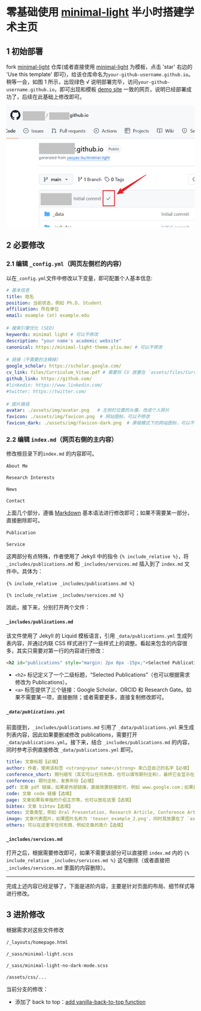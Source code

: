 # 零基础使用 [minimal-light](https://github.com/yaoyao-liu/minimal-light) 半小时搭建学术主页

## 1 初始部署

fork [minimal-light](https://github.com/yaoyao-liu/minimal-light) 仓库(或者直接使用 [minimal-light](https://github.com/yaoyao-liu/minimal-light) 为模板，点击 'star' 右边的 'Use this template' 即可)，给该仓库命名为`your-github-username.github.io`。稍等一会，如图 1 所示，出现绿色 √ 说明部署完毕，访问`your-github-username.github.io`，即可出现和模板 [demo site](https://minimal-light-theme.yliu.me/) 一致的网页，说明已经部署成功了，后续在此基础上修改即可。

![image-20240916201319886](./assets/readme/image-20240916201319886.png)

## 2 必要修改

### 2.1 编辑 `_config.yml`（网页左侧栏的内容）

以在`_config.yml`文件中修改以下变量，即可配置个人基本信息:

  ```yaml
# 基本信息
title: 姓名
position: 当前状态，例如 Ph.D. Student
affiliation: 所在单位
email: example (at) example.edu

# 搜索引擎优化 (SEO)
keywords: minimal light # 可以不修改
description: "your name's academic website" 
canonical: https://minimal-light-theme.yliu.me/ # 可以不修改

# 链接（不需要的注释掉）
google_scholar: https://scholar.google.com/
cv_link: files/Curriculum_Vitae.pdf # 需要将 CV 放置在 `assets/files/Curriculum_Vitae.pdf`
github_link: https://github.com/
#linkedin: https://www.linkedin.com/
#twitter: https://twitter.com/

# 图片路径
avatar: ./assets/img/avatar.png   # 左侧栏位置的头像，改成个人照片
favicon: ./assets/img/favicon.png  # 网站图标，可以不修改
favicon_dark: ./assets/img/favicon-dark.png  # 黑暗模式下的网站图标，可以不修改
  ```

### 2.2 编辑 `index.md`（网页右侧的主内容）

修改根目录下的`index.md` 的内容即可。

`About Me`

`Research Interests`

`News`

`Contact`

上面几个部分，遵循 [Markdown](https://www.markdownguide.org/basic-syntax/) 基本语法进行修改即可；如果不需要某一部分，直接删除即可。

`Publication`

`Service`

这两部分有点特殊，作者使用了 Jekyll 中的指令 `{% include_relative %}`，将 `_includes/publications.md` 和 `_includes/services.md` 插入到了 `index.md` 文件中。具体为：

`{% include_relative _includes/publications.md %}`

`{% include_relative _includes/services.md %}`

因此，接下来，分别打开两个文件：

#### `_includes/publications.md`

该文件使用了 Jekyll 的 Liquid 模板语言，引用 `_data/publications.yml` 生成列表内容，并通过内联 CSS 样式进行了一些样式上的调整。看起来包含的内容很多，其实只需要对第一行的内容进行修改：

```html
<h2 id="publications" style="margin: 2px 0px -15px;">Selected Publications <temp style="font-size:15px;">[</temp><a href="https://scholar.google.com/" target="_blank" style="font-size:15px;">Google Scholar</a><temp style="font-size:15px;">]</temp><temp style="font-size:15px;">[</temp><a href="https://orcid.org" target="_blank" style="font-size:15px;">ORCID</a><temp style="font-size:15px;">]</temp><temp style="font-size:15px;">[</temp><a href="https://scholar.google.com/" target="_blank" style="font-size:15px;">Research Gate</a><temp style="font-size:15px;">]</temp></h2>
```

- `<h2>` 标记定义了一个二级标题，“Selected Publications”（也可以根据需求修改为 Publications）。
-  `<a>` 标签提供了三个链接：Google Scholar、ORCID 和 Research Gate。如果不需要某一项，直接删除；或者需要更多，直接复制修改即可。

##### `_data/publications.yml`

前面提到，`_includes/publications.md` 引用了 `_data/publications.yml` 来生成列表内容，因此如果要删减修改 publications，需要打开 `_data/publications.yml`。接下来，结合 `_includes/publications.md` 的内容，同时参考示例直接修改 `_data/publications.yml` 即可。

```yaml
title: 文章标题【必填】
author: 作者，使用该标签 <strong>your name</strong> 来凸显自己的名字【必填】
conference_short: 期刊缩写（其实可以任何东西，也可以填写期刊全称），最终它会显示在文章图片的左上角【必填】
conference: 期刊全称，发表年份【必填】
pdf: 文章 pdf 链接，如果是外部链接，直接放置链接即可，例如 www.google.com；如果是本地文件，例如名称为 `article.pdf`，可以将该 pdf 放在 `assets/files` 内（放在 `assets` 内的其他文件夹也可以），然后这里填写 /assets/files/article.pdf【选填】
code: 文章 code 链接【选填】
page: 文章如果有单独的介绍主页等，也可以放在这里【选填】
bibtex: 文章 bibtex【选填】
notes: 文章类型，例如 Oral Presentation, Research Article, Conference Article 等等根据实际填写【选填】
image: 文章代表图片，如果图片名称为 'teaser_example_2.png'，同时其放置在了 `assets/img` 内，那么这里填写 './assets/img/teaser_example_2.png' 即可【选填】
others: 可以在这里写任何东西，例如文章的简介【选填】
```

#### `_includes/services.md`

打开之后，根据需要修改即可，如果不需要该部分可以直接把 `index.md` 内的 `{% include_relative _includes/services.md %}` 这句删除（或者直接把 `_includes/services.md` 里面的内容删除）。


---

完成上述内容已经足够了，下面是进阶内容，主要是针对页面的布局、细节样式等进行修改。

## 3 进阶修改

根据需求对这些文件修改

`/_layouts/homepage.html`

`/_sass/minimal-light.scss`

`/_sass/minimal-light-no-dark-mode.scss`

`/assets/css/...`

当前分支的修改：

- 添加了 back to top：[add vanilla-back-to-top function](https://github.com/HaiyanKong/minimal-light/commit/8b1f018a367f4c552a5863147d91ee65d32f7a73)
